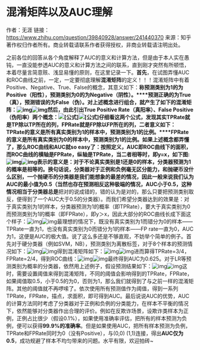 # 混淆矩阵以及AUC理解

作者：无涯
链接：https://www.zhihu.com/question/39840928/answer/241440370
来源：知乎
著作权归作者所有。商业转载请联系作者获得授权，非商业转载请注明出处。



之前各位的回答从各个角度解释了AUC的意义和计算方法，但是由于本人实在愚钝，一直没能参透AUC的意义和计算方法之间的联系，直到刚才突然有所顿悟，本着尽量言简意赅、浅显易懂的原则，在这里记录一下。**首先**，在试图弄懂AUC和ROC曲线之前，一定，一定要彻底理解**混淆矩阵**的定义！！！混淆矩阵中有着Positive、Negative、True、False的概念，其意义如下：**称预测类别为1的为Positive（阳性），预测类别为0的为Negative（阴性）。****预测正确的为True（真），预测错误的为False（伪）。**对上述概念进行组合，就产生了如下的混淆矩阵：![img](https://pic1.zhimg.com/50/v2-a253b01cf7f141b9ad11eefdf3cf58d3_hd.jpg?source=1940ef5c)![img](https://pic1.zhimg.com/80/v2-a253b01cf7f141b9ad11eefdf3cf58d3_720w.jpg?source=1940ef5c)**然后**，由此引出True Positive Rate（真阳率）、False Positive（伪阳率）两个概念：![[公式]](https://www.zhihu.com/equation?tex=TPRate%3D%5Cfrac%7BTP%7D%7BTP%2BFN%7D)![[公式]](https://www.zhihu.com/equation?tex=FPRate%3D%5Cfrac%7BFP%7D%7BFP%2BTN%7D)仔细看这两个公式，发现其实TPRate就是TP除以TP所在的列，FPRate就是FP除以FP所在的列，二者意义如下：**TPRate的意义是所有真实类别为1的样本中，预测类别为1的比例。****FPRate的意义是所有真实类别为0的样本中，预测类别为1的比例。**如果上述概念都弄懂了，那么ROC曲线和AUC就so easy了：按照定义，AUC即ROC曲线下的面积，而ROC曲线的横轴是FPRate，纵轴是TPRate，当二者相等时，即y=x，如下图:![img](https://pic4.zhimg.com/50/v2-41b0ea9ac4ae69eb2b09ccb69d01e083_hd.jpg?source=1940ef5c)![img](https://pic4.zhimg.com/80/v2-41b0ea9ac4ae69eb2b09ccb69d01e083_720w.jpg?source=1940ef5c)表示的意义是：对于不论真实类别是1还是0的样本，分类器预测为1的概率是相等的。换句话说，分类器对于正例和负例毫无区分能力，和**抛硬币**没什么区别，一个抛硬币的分类器是我们能想象的最差的情况，因此一般来说我们认为AUC的最小值为0.5（当然也存在预测相反这种极端的情况，AUC小于0.5，这种情况相当于分类器**总是**把对的说成错的，错的认为是对的，那么只要把预测类别取反，便得到了一个AUC大于0.5的分类器）。而我们希望分类器达到的效果是：对于真实类别为1的样本，分类器预测为1的概率（即TPRate），要大于真实类别为0而预测类别为1的概率（即FPRate），即y＞x，因此大部分的ROC曲线长成下面这个样子：![img](https://pic4.zhimg.com/50/v2-1dbbadf0c8c8d83aa9b1caafd98758a2_hd.jpg?source=1940ef5c)![img](https://pic4.zhimg.com/80/v2-1dbbadf0c8c8d83aa9b1caafd98758a2_720w.jpg?source=1940ef5c)最理想的情况下，既没有真实类别为1而错分为0的样本——TPRate一直为1，也没有真实类别为0而错分为1的样本——FP rate一直为0，AUC为1，这便是AUC的极大值。说了这么多还是不够直观，不妨举个简单的例子。首先对于硬分类器（例如SVM，NB），预测类别为离散标签，对于8个样本的预测情况如下：![img](https://pic4.zhimg.com/50/v2-e3f86b478cb9682be32b0f07467b2ab0_hd.jpg?source=1940ef5c)![img](https://pic4.zhimg.com/80/v2-e3f86b478cb9682be32b0f07467b2ab0_720w.jpg?source=1940ef5c)得到混淆矩阵如下：![img](https://pic4.zhimg.com/50/v2-56ab226ecbcc0662f59a1142a99b1a47_hd.jpg?source=1940ef5c)![img](https://pic4.zhimg.com/80/v2-56ab226ecbcc0662f59a1142a99b1a47_720w.jpg?source=1940ef5c)进而算得TPRate=3/4，FPRate=2/4，得到ROC曲线：![img](https://pic1.zhimg.com/50/v2-383b1279e560ca96c85204ccaf564037_hd.jpg?source=1940ef5c)![img](https://pic1.zhimg.com/80/v2-383b1279e560ca96c85204ccaf564037_720w.jpg?source=1940ef5c)最终得到AUC为0.625。对于LR等预测类别为概率的分类器，依然用上述例子，假设预测结果如下：![img](https://pic1.zhimg.com/50/v2-d4865f1e8d675f21cbbe656eb546547d_hd.jpg?source=1940ef5c)![img](https://pic1.zhimg.com/80/v2-d4865f1e8d675f21cbbe656eb546547d_720w.jpg?source=1940ef5c)这时，需要设置阈值来得到混淆矩阵，不同的阈值会影响得到的TPRate，FPRate，如果阈值取0.5，小于0.5的为0，否则为1，那么我们就得到了与之前一样的混淆矩阵。其他的阈值就不再啰嗦了。依次使用所有预测值作为阈值，得到一系列TPRate，FPRate，描点，求面积，即可得到AUC。最后说说AUC的优势，AUC的计算方法同时考虑了分类器对于正例和负例的分类能力，在样本不平衡的情况下，依然能够对分类器作出合理的评价。例如在反欺诈场景，设欺诈类样本为正例，正例占比很少（假设0.1%），如果使用准确率评估，把所有的样本预测为负例，便可以获得**99.9%的准确率**。但是如果使用AUC，把所有样本预测为负例，TPRate和FPRate同时为0（没有Positive），与(0,0) (1,1)连接，得出**AUC仅为0.5**，成功规避了样本不均匀带来的问题。水平有限，欢迎拍砖~